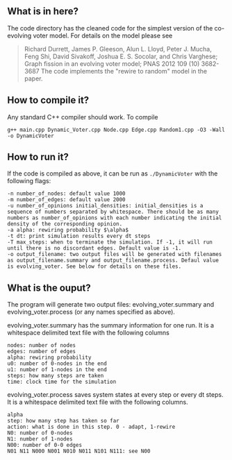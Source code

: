 ## What is in here?

The code directory has the cleaned code for the simplest version of the co-evolving voter model. For details on the model please see
> Richard Durrett, James P. Gleeson, Alun L. Lloyd, Peter J. Mucha, Feng Shi, David Sivakoff, Joshua E. S. Socolar, and Chris Varghese; Graph fission in an evolving voter model; PNAS 2012 109 (10) 3682-3687
The code implements the "rewire to random" model in the paper.

## How to compile it?

Any standard C++ compiler should work. To compile
```
g++ main.cpp Dynamic_Voter.cpp Node.cpp Edge.cpp Random1.cpp -O3 -Wall -o DynamicVoter
```

## How to run it?
If the code is compiled as above, it can be run as `./DynamicVoter` with the following flags:
```
-n number_of_nodes: default value 1000
-m number_of_edges: default value 2000
-u number_of_opinions initial_densities: initial_densities is a sequence of numbers separated by whitespace. There should be as many numbers as number_of_opinions with each number indicating the initial density of the corresponding opinion.
-a alpha: rewiring probability $\alpha$
-t dt: print simulation results every dt steps
-T max_steps: when to terminate the simulation. If -1, it will run until there is no discordant edges. Default value is -1.
-o output_filename: two output files will be generated with filenames as output_filename.summary and output_filename.process. Defaul value is evolving_voter. See below for details on these files.
```

## What is the ouput?
The program will generate two output files: evolving_voter.summary and evolving_voter.process (or any names specified as above).

evolving_voter.summary has the summary information for one run. It is a whitespace delimited text file with the following columns
```
nodes: number of nodes
edges: number of edges
alpha: rewiring probability
u0: number of 0-nodes in the end
u1: number of 1-nodes in the end
steps: how many steps are taken 
time: clock time for the simulation
```
evolving_voter.process saves system states at every step or every dt steps. It is a whitespace delimited text file with the following columns. 
```
alpha 
step: how many step has taken so far
action: what is done in this step. 0 - adapt, 1-rewire
N0: number of 0-nodes
N1: number of 1-nodes 
N00: number of 0-0 edges
N01 N11 N000 N001 N010 N011 N101 N111: see N00
